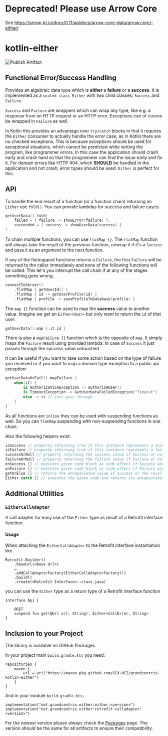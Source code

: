 # Deprecated! Please use Arrow Core 
See https://arrow-kt.io/docs/0.11/apidocs/arrow-core-data/arrow.core/-either/

# kotlin-either

![Publish Artifact](https://github.com/GCX-HCI/grandcentrix-kotlin-either/workflows/Publish%20Artifact/badge.svg)

## Functional Error/Success Handling

Provides an algebraic data type which is **either** a **failure** or a **success**. 
It is implemented as a `sealed class Either` with two child classes: `Success` and `Failure`.

`Success` and `Failure` are wrappers which can wrap any type, like e.g. a response from an HTTP request or an HTTP error. Exceptions can of course be wrapped in `Failure` as well.

In Kotlin this provides an advantage over `try/catch` blocks in that it requires the `Either` consumer to actually handle the error case, as in Kotlin there are no checked exceptions.
This is because exceptions should be used for exceptional situations, which cannot be predicted while writing the program, like programmer errors. In this case the application should crash early and crash hard so that the programmer can find the issue early and fix it.
For domain errors like HTTP 404, which **SHOULD** be handled in the application and not crash, error types should be used. `Either` is perfect for this.

## API

To handle the end result of a function (or a function chain) returning an `Either` use `fold()`. You can provide lambdas for success and failure cases:

```kotlin
getUserData().fold(
    failed = { failure -> showError(failure) },
    succeeded = { success -> showUserData(success) }
)
```

To chain multiple functions, you can use `flatMap {}`. The `flatMap` function will always take the result of the previous function, unwrap it if it's a `Success` and pass it as an argument to the next function.

If any of the flatmapped functions returns a `Failure`, the first `Failure` will be returned to the caller immediately and none of the following functions will be called. This let's you interrupt the call chain if at any of the stages something goes wrong.

```kotlin
connectToServer()
    .flatMap { getUserId() }
    .flatMap { id -> getUserProfile(id) }
    .flatMap { profile -> saveProfileToDatabase(profile) }
```

The `map {}` function can be used to map the **success** value to another value. 
Imagine we get an `Either<User>` but only want to return the `id` of that user:


```kotlin
getUserData().map { it.id }
```

There is also a `mapFailure {}` function which is the opposite of `map`. It simply maps the `Failure` result using
provided lambda. In case of `Success` it just passes through the success value untouched.

It can be useful if you want to take some action based on the type of failure you received or if you want to map
a domain type exception to a public api exception:

```kotlin
getUserDataOrFail().mapFailure {
    when(it) {
        is AuthorizationException -> authorizeUser()
        is TimeoutException -> GetUserDataFailedException("Timeout")
        else -> it // just pass through 
    }
}
```

As all functions are `inline` they can be used with suspending functions as well. So you can `flatMap` suspending with non-suspending functions in one chain.

Also the following helpers exist:
```kotlin
isSuccess // property returning true if this instance represents a successful outcome, `false` otherwise.
isFailure // property returning true if this instance represents a failed outcome, `false` otherwise.
successOrNull // property returning the success value if Success or null if Failure
failureOrNull // property returning the failure value if Failure or null if Success
onSuccess {} // executes given code block as side effect if Success and returns passed Either value unchanged
onFailure {} // executes given code block as side effect if Failure and returns passed Either value unchanged
getOrElse {} // returns the encapsulated value if success or the result of the given code block
Either.catch {} // executes the given code and returns its encapsulated result if invocation was successful and catching any exception that was thrown as a failure
```

## Additional Utilities

### `EitherCallAdapter`

A call adapter for easy use of the `Either` type as result of a Retrofit interface function.

#### Usage

When attaching the `EitherCallAdapter` to the Retrofit interface instantiation like

```
Retrofit.Builder()
    .baseUrl(<Base Url>)
    …
    .addCallAdapterFactory(EitherCallAdapterFactory())
    .build()
    .create(<Retrofit Interface>::class.java)
```

you can use the `Either` type as a return type of a Retrofit interface function

```
interface Api {
    
    @GET
    suspend fun get(@Url url: String): Either<CallError, String>
}
```

## Inclusion to your Project
The library is available on GitHub Packages.

In your project main `build.gradle.kts` you need:

```
repositories {
    maven {
        url = uri("https://maven.pkg.github.com/GCX-HCI/grandcentrix-kotlin-either")
    }
}
```

And in your module `build.gradle.kts`:

```
implementation("net.grandcentrix.either:either:<version>")
implementation("net.grandcentrix.either:retrofit-calladapter:<version>")
```

For the newest version please always check the [Packages](https://github.com/GCX-HCI/grandcentrix-kotlin-either/packages/596752) page.
The version should be the same for all artifacts to ensure their compatibility.
